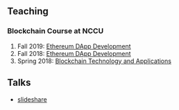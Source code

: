 ## Teaching

### Blockchain Course at NCCU

1. Fall 2019: [Ethereum DApp Development](http://bit.ly/nccu-eth-108)
2. Fall 2018: [Ethereum DApp Development](http://bit.ly/nccu-eth)
3. Spring 2018: [Blockchain Technology and Applications](https://bit.ly/nccu-syllabus)


## Talks

- [slideshare](https://www.slideshare.net/skywalking) 



